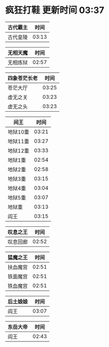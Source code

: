 # 疯狂打鞋 更新时间 03:37

| 古代霸主   | 时间    |
|--------|-------|
| 古代皇陵 | 03:13 |

| 无相天魔   | 时间    |
|--------|-------|
| 无相炼狱 | 02:57 |

| 四象苍茫长老   | 时间    |
|--------|-------|
| 苍茫大厅 | 03:25 |
| 虚无之关 | 03:23 |
| 虚无之头 | 03:23 |

| 间王   | 时间    |
|--------|-------|
| 地狱10重 | 03:21 |
| 地狱11重 | 03:27 |
| 地狱12重 | 03:33 |
| 地狱1重 | 02:54 |
| 地狱2重 | 02:58 |
| 地狱3重 | 03:15 |
| 地狱4重 | 03:04 |
| 地狱5重 | 03:07 |
| 地狱重 | 03:13 |
| 阎王 | 03:15 |

| 叹息之王   | 时间    |
|--------|-------|
| 叹息回廊 | 02:52 |

| 猛魔之王   | 时间    |
|--------|-------|
| 扶血魔宫 | 02:51 |
| 铁面魔宫 | 02:51 |
| 铁血魔宫 | 02:51 |

| 后土娘娘   | 时间    |
|--------|-------|
| 阎王 | 03:07 |

| 东岳大帝   | 时间    |
|--------|-------|
| 阎王 | 02:43 |
